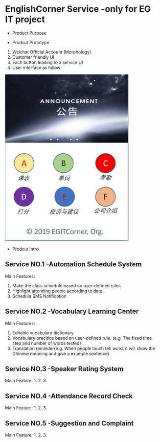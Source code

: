 # EnglishCorner Service -only for EG IT project
- Product Purpose

- Prodcut Prototype
1. Weichat Official Account (Morphology)
2. Customer friendly UI
3. Each button leading to a service UI
4. User interface as follow:

![image](https://github.com/AlwaySummit/EnglishCorner/blob/master/product.PNG)

- Prodcut Intro


## Service NO.1 -Automation Schedule System

Main Features:
1. Make the class schedule based on user-defined rules.
2. Highlight attending people according to date. 
3. Schedule SMS Notification

## Service NO.2 -Vocabulary Learning Center

Main Features:
1. Editable vocabulary dictionary
2. Vocabulary pracitice based on user-defined rule. (e.g. The fixed time step and number of words tested)
3. Translation reminder(e.g. When people touch teh word, it will show the Chinese meaning and give a example sentence)

## Service NO.3 -Speaker Rating System

Main Feature:
1.
2.
3.

## Service NO.4 -Attendance Record Check

Main Feature:
1.
2.
3.

## Service NO.5 -Suggestion and Complaint

Main Feature:
1.
2.
3.
